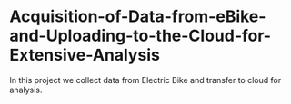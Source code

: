 # Acquisition-of-Data-from-eBike-and-Uploading-to-the-Cloud-for-Extensive-Analysis
In this project we collect data from Electric Bike and transfer to cloud for analysis.
